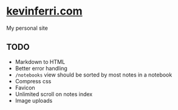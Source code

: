 #  [kevinferri.com](http://kevinferri.com)

My personal site

## TODO

* Markdown to HTML
* Better error handling
* `/notebooks` view should be sorted by most notes in a notebook
* Compress css
* Favicon
* Unlimited scroll on notes index
* Image uploads